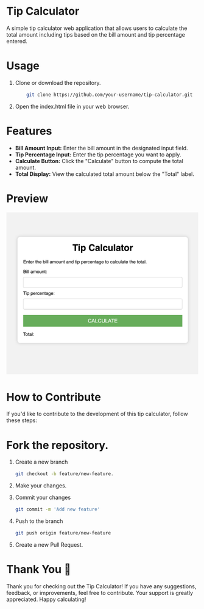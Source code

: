 # Tip Calculator
A simple tip calculator web application that allows users to calculate the total amount including tips based on the bill amount and tip percentage entered.

# Usage
1. Clone or download the repository.
   
    ```bash
        git clone https://github.com/your-username/tip-calculator.git
2. Open the index.html file in your web browser.

# Features
- **Bill Amount Input:** Enter the bill amount in the designated input field.
- **Tip Percentage Input:** Enter the tip percentage you want to apply.
- **Calculate Button:** Click the "Calculate" button to compute the total amount.
- **Total Display:** View the calculated total amount below the "Total" label.

# Preview
![Tip Calculator](Tip-Calculator-Picture.png)

# How to Contribute
If you'd like to contribute to the development of this tip calculator, follow these steps:

# Fork the repository.
1. Create a new branch
    ```bash
    git checkout -b feature/new-feature.
2. Make your changes.

3. Commit your changes 
    ```bash
    git commit -m 'Add new feature'
4. Push to the branch 
    ```bash
    git push origin feature/new-feature
5. Create a new Pull Request.


# Thank You 🌟
Thank you for checking out the Tip Calculator! If you have any suggestions, feedback, or improvements, feel free to contribute. Your support is greatly appreciated. Happy calculating! 